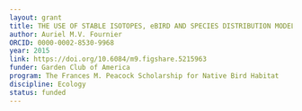 ```yaml
---
layout: grant
title: THE USE OF STABLE ISOTOPES, eBIRD AND SPECIES DISTRIBUTION MODELS TO ASSESS MIGRATORY CONNECTIVITY OF FALL MIGRATING RAILS
author: Auriel M.V. Fournier
ORCID: 0000-0002-8530-9968
year: 2015
link: https://doi.org/10.6084/m9.figshare.5215963
funder: Garden Club of America
program: The Frances M. Peacock Scholarship for Native Bird Habitat
discipline: Ecology
status: funded
---
```

